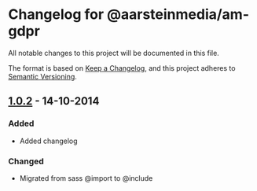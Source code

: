 # Changelog for @aarsteinmedia/am-gdpr

All notable changes to this project will be documented in this file.

The format is based on [Keep a Changelog](https://keepachangelog.com/en/1.1.0/),
and this project adheres to [Semantic Versioning](https://semver.org/spec/v2.0.0.html).

## [1.0.2] - 14-10-2014

### Added

- Added changelog

### Changed

- Migrated from sass @import to @include

[1.0.2]: https://github.com/aarsteinmedia/am-gdpr/releases/tag/1.0.2